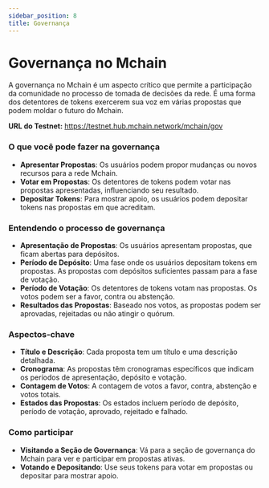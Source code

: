 ```yaml
---
sidebar_position: 8
title: Governança
---
```


# Governança no Mchain

A governança no Mchain é um aspecto crítico que permite a participação da comunidade no processo de tomada de decisões da rede. É uma forma dos detentores de tokens exercerem sua voz em várias propostas que podem moldar o futuro do Mchain.

**URL do Testnet:** https://testnet.hub.mchain.network/mchain/gov

### O que você pode fazer na governança
- **Apresentar Propostas**: Os usuários podem propor mudanças ou novos recursos para a rede Mchain.
- **Votar em Propostas**: Os detentores de tokens podem votar nas propostas apresentadas, influenciando seu resultado.
- **Depositar Tokens**: Para mostrar apoio, os usuários podem depositar tokens nas propostas em que acreditam.

### Entendendo o processo de governança
- **Apresentação de Propostas**: Os usuários apresentam propostas, que ficam abertas para depósitos.
- **Período de Depósito**: Uma fase onde os usuários depositam tokens em propostas. As propostas com depósitos suficientes passam para a fase de votação.
- **Período de Votação**: Os detentores de tokens votam nas propostas. Os votos podem ser a favor, contra ou abstenção.
- **Resultados das Propostas**: Baseado nos votos, as propostas podem ser aprovadas, rejeitadas ou não atingir o quórum.

### Aspectos-chave
- **Título e Descrição**: Cada proposta tem um título e uma descrição detalhada.
- **Cronograma**: As propostas têm cronogramas específicos que indicam os períodos de apresentação, depósito e votação.
- **Contagem de Votos**: A contagem de votos a favor, contra, abstenção e votos totais.
- **Estados das Propostas**: Os estados incluem período de depósito, período de votação, aprovado, rejeitado e falhado.

### Como participar
- **Visitando a Seção de Governança**: Vá para a seção de governança do Mchain para ver e participar em propostas ativas.
- **Votando e Depositando**: Use seus tokens para votar em propostas ou depositar para mostrar apoio.
